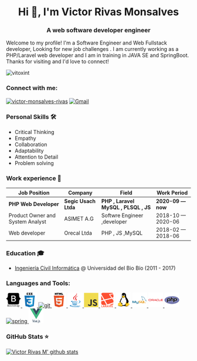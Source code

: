 <div>
  <h1 align="center">Hi 👋, I'm Victor Rivas Monsalves</h1>
  <h3 align="center">A web software developer engineer</h3>
</div>



Welcome to my profile! I'm a Software Engineer and Web Fullstack developer, Looking for new job challenges . I am currently working as a PHP/Laravel web developer and I am in training in JAVA SE and SpringBoot. Thanks for visiting and I'd love to connect!

<p align="left"> <img src="https://komarev.com/ghpvc/?username=vitoxint&label=Profile%20views&color=0e75b6&style=flat" alt="vitoxint" /> </p>

<h3 align="left">Connect with me:</h3>
<p align="left">
<a href="https://linkedin.com/in/victor-monsalves-rivas" target="blank"><img align="center" src="https://raw.githubusercontent.com/rahuldkjain/github-profile-readme-generator/master/src/images/icons/Social/linked-in-alt.svg" alt="victor-monsalves-rivas" height="30" width="40" /></a>

  <a href="mailto:vitoxint@gmail.com" target="_blank">
        <img align="center" src="https://img.icons8.com/?size=1x&id=37246&format=png" alt="Gmail" height="30" width="40" />
    </a>
</p>

<h3 align="left">Personal Skills 🛠️</h3>

<ul>
  <li>Critical Thinking</li>
  <li>Empathy</li>
  <li>Collaboration</li>
  <li>Adaptability</li>
  <li>Attention to Detail</li>
  <li>Problem solving</li>
</ul>

### Work experience 👔
| Job Position           | Company         | Field                         | Work Period       |
| ---------------------- | --------------- | ----------------------------- | ----------------- |
| **PHP Web Developer** | **Segic Usach Ltda** | **PHP , Laravel  MySQL , PLSQL , JS**  | **2020-09 — now** |
| Product Owner and System Analyst          | ASIMET A.G     | Softwre Engineer ,developer | 2018-10 — 2020-06 |
| Web developer          | Orecal Ltda     | PHP , JS ,MySQL         | 2018-02 — 2018-06 |


### Education 🎓
- [Ingeniería Civil Informática](https://ubiobio.cl) @ Universidad del Bio Bío (2011 - 2017)

<h3 align="left">Languages and Tools:</h3>
<p align="left"> <a href="https://getbootstrap.com" target="_blank" rel="noreferrer"> <img src="https://raw.githubusercontent.com/devicons/devicon/master/icons/bootstrap/bootstrap-plain-wordmark.svg" alt="bootstrap" width="40" height="40"/> </a> <a href="https://www.w3schools.com/css/" target="_blank" rel="noreferrer"> <img src="https://raw.githubusercontent.com/devicons/devicon/master/icons/css3/css3-original-wordmark.svg" alt="css3" width="40" height="40"/> </a> <a href="https://git-scm.com/" target="_blank" rel="noreferrer"> <img src="https://www.vectorlogo.zone/logos/git-scm/git-scm-icon.svg" alt="git" width="40" height="40"/> </a> <a href="https://www.w3.org/html/" target="_blank" rel="noreferrer"> <img src="https://raw.githubusercontent.com/devicons/devicon/master/icons/html5/html5-original-wordmark.svg" alt="html5" width="40" height="40"/> </a> <a href="https://www.java.com" target="_blank" rel="noreferrer"> <img src="https://raw.githubusercontent.com/devicons/devicon/master/icons/java/java-original.svg" alt="java" width="40" height="40"/> </a> <a href="https://developer.mozilla.org/en-US/docs/Web/JavaScript" target="_blank" rel="noreferrer"> <img src="https://raw.githubusercontent.com/devicons/devicon/master/icons/javascript/javascript-original.svg" alt="javascript" width="40" height="40"/> </a> <a href="https://laravel.com/" target="_blank" rel="noreferrer"> <img src="https://raw.githubusercontent.com/devicons/devicon/master/icons/laravel/laravel-plain-wordmark.svg" alt="laravel" width="40" height="40"/> </a> <a href="https://www.linux.org/" target="_blank" rel="noreferrer"> <img src="https://raw.githubusercontent.com/devicons/devicon/master/icons/linux/linux-original.svg" alt="linux" width="40" height="40"/> </a> <a href="https://www.mysql.com/" target="_blank" rel="noreferrer"> <img src="https://raw.githubusercontent.com/devicons/devicon/master/icons/mysql/mysql-original-wordmark.svg" alt="mysql" width="40" height="40"/> </a> <a href="https://www.oracle.com/" target="_blank" rel="noreferrer"> <img src="https://raw.githubusercontent.com/devicons/devicon/master/icons/oracle/oracle-original.svg" alt="oracle" width="40" height="40"/> </a> <a href="https://www.php.net" target="_blank" rel="noreferrer"> <img src="https://raw.githubusercontent.com/devicons/devicon/master/icons/php/php-original.svg" alt="php" width="40" height="40"/> </a> <a href="https://spring.io/" target="_blank" rel="noreferrer"> <img src="https://www.vectorlogo.zone/logos/springio/springio-icon.svg" alt="spring" width="40" height="40"/> </a> <a href="https://vuejs.org/" target="_blank" rel="noreferrer"> <img src="https://raw.githubusercontent.com/devicons/devicon/master/icons/vuejs/vuejs-original-wordmark.svg" alt="vuejs" width="40" height="40"/> </a> </p>

### GitHub Stats ⭐
[![Victor Rivas M' github stats](https://github-readme-stats.vercel.app/api?username=vitoxint&show_icons=true)](https://github.com/vitoxint/github-readme-stats)


